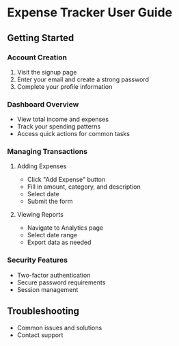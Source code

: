 # Expense Tracker User Guide

## Getting Started

### Account Creation
1. Visit the signup page
2. Enter your email and create a strong password
3. Complete your profile information

### Dashboard Overview
- View total income and expenses
- Track your spending patterns
- Access quick actions for common tasks

### Managing Transactions
1. Adding Expenses
   - Click "Add Expense" button
   - Fill in amount, category, and description
   - Select date
   - Submit the form

2. Viewing Reports
   - Navigate to Analytics page
   - Select date range
   - Export data as needed

### Security Features
- Two-factor authentication
- Secure password requirements
- Session management

## Troubleshooting
- Common issues and solutions
- Contact support